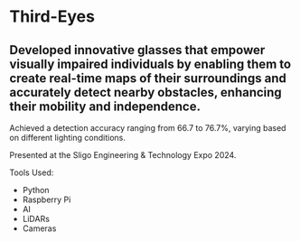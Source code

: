 # Third-Eyes

## Developed innovative glasses that empower visually impaired individuals by enabling them to create real-time maps of their surroundings and accurately detect nearby obstacles, enhancing their mobility and independence.

Achieved a detection accuracy ranging from 66.7 to 76.7%, varying based on different lighting conditions.

Presented at the Sligo Engineering & Technology Expo 2024.

Tools Used: 
- Python
- Raspberry Pi
- AI
- LiDARs
- Cameras
